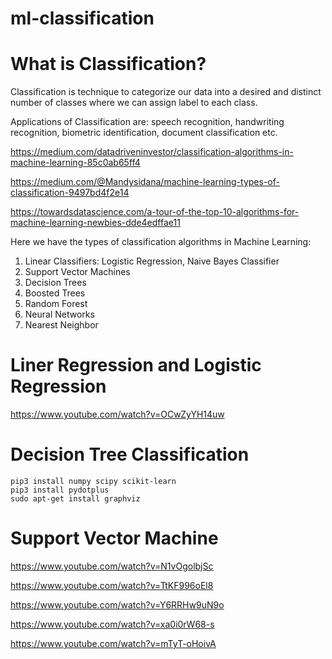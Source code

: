 # ml-classification
# What is Classification?

Classification is technique to categorize our data into a desired and distinct number of classes where we can assign label to each class.

Applications of Classification are: speech recognition, handwriting recognition, biometric identification, document classification etc.

https://medium.com/datadriveninvestor/classification-algorithms-in-machine-learning-85c0ab65ff4

https://medium.com/@Mandysidana/machine-learning-types-of-classification-9497bd4f2e14

https://towardsdatascience.com/a-tour-of-the-top-10-algorithms-for-machine-learning-newbies-dde4edffae11

Here we have the types of classification algorithms in Machine Learning:

1. Linear Classifiers: Logistic Regression, Naive Bayes Classifier
2. Support Vector Machines
3. Decision Trees
4. Boosted Trees
5. Random Forest
6. Neural Networks
7. Nearest Neighbor

# Liner Regression and Logistic Regression
https://www.youtube.com/watch?v=OCwZyYH14uw

# Decision Tree Classification
```
pip3 install numpy scipy scikit-learn
pip3 install pydotplus
sudo apt-get install graphviz
```
# Support Vector Machine
https://www.youtube.com/watch?v=N1vOgolbjSc

https://www.youtube.com/watch?v=TtKF996oEl8

https://www.youtube.com/watch?v=Y6RRHw9uN9o


https://www.youtube.com/watch?v=xa0i0rW68-s

https://www.youtube.com/watch?v=mTyT-oHoivA
